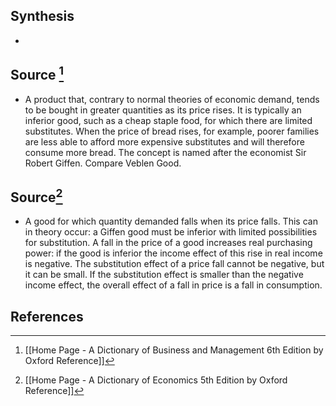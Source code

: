 ## Synthesis
- 
## Source [^1]
- A product that, contrary to normal theories of economic demand, tends to be bought in greater quantities as its price rises. It is typically an inferior good, such as a cheap staple food, for which there are limited substitutes. When the price of bread rises, for example, poorer families are less able to afford more expensive substitutes and will therefore consume more bread. The concept is named after the economist Sir Robert Giffen. Compare Veblen Good.
## Source[^2]
- A good for which quantity demanded falls when its price falls. This can in theory occur: a Giffen good must be inferior with limited possibilities for substitution. A fall in the price of a good increases real purchasing power: if the good is inferior the income effect of this rise in real income is negative. The substitution effect of a price fall cannot be negative, but it can be small. If the substitution effect is smaller than the negative income effect, the overall effect of a fall in price is a fall in consumption.
## References

[^1]: [[Home Page - A Dictionary of Business and Management 6th Edition by Oxford Reference]]
[^2]: [[Home Page - A Dictionary of Economics 5th Edition by Oxford Reference]]
